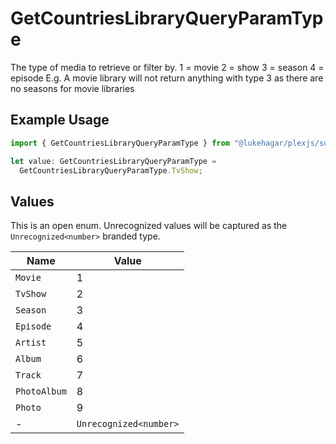 # GetCountriesLibraryQueryParamType

The type of media to retrieve or filter by.
1 = movie
2 = show
3 = season
4 = episode
E.g. A movie library will not return anything with type 3 as there are no seasons for movie libraries


## Example Usage

```typescript
import { GetCountriesLibraryQueryParamType } from "@lukehagar/plexjs/sdk/models/operations";

let value: GetCountriesLibraryQueryParamType =
  GetCountriesLibraryQueryParamType.TvShow;
```

## Values

This is an open enum. Unrecognized values will be captured as the `Unrecognized<number>` branded type.

| Name                   | Value                  |
| ---------------------- | ---------------------- |
| `Movie`                | 1                      |
| `TvShow`               | 2                      |
| `Season`               | 3                      |
| `Episode`              | 4                      |
| `Artist`               | 5                      |
| `Album`                | 6                      |
| `Track`                | 7                      |
| `PhotoAlbum`           | 8                      |
| `Photo`                | 9                      |
| -                      | `Unrecognized<number>` |